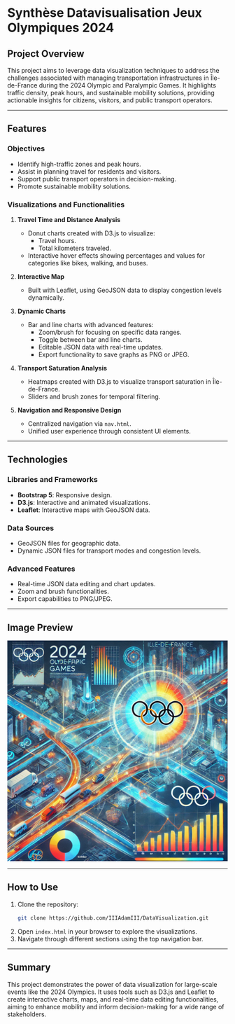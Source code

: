 # Synthèse Datavisualisation Jeux Olympiques 2024

## Project Overview

This project aims to leverage data visualization techniques to address the challenges associated with managing transportation infrastructures in Île-de-France during the 2024 Olympic and Paralympic Games. It highlights traffic density, peak hours, and sustainable mobility solutions, providing actionable insights for citizens, visitors, and public transport operators.

---

## Features

### Objectives

- Identify high-traffic zones and peak hours.
- Assist in planning travel for residents and visitors.
- Support public transport operators in decision-making.
- Promote sustainable mobility solutions.

### Visualizations and Functionalities

1. **Travel Time and Distance Analysis**

   - Donut charts created with D3.js to visualize:
     - Travel hours.
     - Total kilometers traveled.
   - Interactive hover effects showing percentages and values for categories like bikes, walking, and buses.

2. **Interactive Map**

   - Built with Leaflet, using GeoJSON data to display congestion levels dynamically.

3. **Dynamic Charts**

   - Bar and line charts with advanced features:
     - Zoom/brush for focusing on specific data ranges.
     - Toggle between bar and line charts.
     - Editable JSON data with real-time updates.
     - Export functionality to save graphs as PNG or JPEG.

4. **Transport Saturation Analysis**

   - Heatmaps created with D3.js to visualize transport saturation in Île-de-France.
   - Sliders and brush zones for temporal filtering.

5. **Navigation and Responsive Design**
   - Centralized navigation via `nav.html`.
   - Unified user experience through consistent UI elements.

---

## Technologies

### Libraries and Frameworks

- **Bootstrap 5**: Responsive design.
- **D3.js**: Interactive and animated visualizations.
- **Leaflet**: Interactive maps with GeoJSON data.

### Data Sources

- GeoJSON files for geographic data.
- Dynamic JSON files for transport modes and congestion levels.

### Advanced Features

- Real-time JSON data editing and chart updates.
- Zoom and brush functionalities.
- Export capabilities to PNG/JPEG.

---

## Image Preview

![Visualization Overview](gallery/17-teaser.png)

---

## How to Use

1. Clone the repository:
   ```bash
   git clone https://github.com/IIIAdamIII/DataVisualization.git
   ```
2. Open `index.html` in your browser to explore the visualizations.
3. Navigate through different sections using the top navigation bar.

---

## Summary

This project demonstrates the power of data visualization for large-scale events like the 2024 Olympics. It uses tools such as D3.js and Leaflet to create interactive charts, maps, and real-time data editing functionalities, aiming to enhance mobility and inform decision-making for a wide range of stakeholders.
